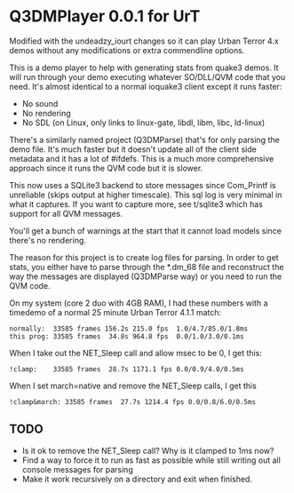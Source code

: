 Q3DMPlayer 0.0.1 for UrT
========================

Modified with the undeadzy_iourt changes so it can play Urban Terror 4.x
demos without any modifications or extra commendline options.

This is a demo player to help with generating stats from quake3 demos.  It
will run through your demo executing whatever SO/DLL/QVM code that you need.
It's almost identical to a normal ioquake3 client except it runs faster:

* No sound
* No rendering
* No SDL  (on Linux, only links to linux-gate, libdl, libm, libc, ld-linux)

There's a similarly named project (Q3DMParse) that's for only parsing the
demo file.  It's much faster but it doesn't update all of the client side
metadata and it has a lot of #ifdefs.  This is a much more comprehensive
approach since it runs the QVM code but it is slower.

This now uses a SQLite3 backend to store messages since Com_Printf is
unreliable (skips output at higher timescale).  This sql log is very minimal
in what it captures.  If you want to capture more, see t/sqlite3 which has
support for all QVM messages.

You'll get a bunch of warnings at the start that it cannot load models
since there's no rendering.

The reason for this project is to create log files for parsing.  In order
to get stats, you either have to parse through the *.dm_68 file and
reconstruct the way the messages are displayed (Q3DMParse way) or
you need to run the QVM code.

On my system (core 2 duo with 4GB RAM), I had these numbers with a timedemo
of a normal 25 minute Urban Terror 4.1.1 match:

    normally:  33585 frames 156.2s 215.0 fps  1.0/4.7/85.0/1.8ms
    this prog: 33585 frames  34.8s 964.8 fps  0.0/1.0/3.0/0.1ms

When I take out the NET_Sleep call and allow msec to be 0, I get this:

    !clamp:    33585 frames  28.7s 1171.1 fps 0.0/0.9/4.0/0.5ms

When I set march=native and remove the NET_Sleep calls, I get this

    !clamp&march: 33585 frames  27.7s 1214.4 fps 0.0/0.8/6.0/0.5ms


TODO
----

* Is it ok to remove the NET_Sleep call?  Why is it clamped to 1ms now?
* Find a way to force it to run as fast as possible while still writing
  out all console messages for parsing
* Make it work recursively on a directory and exit when finished.
